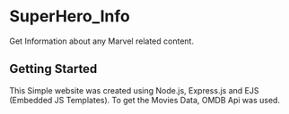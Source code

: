 # SuperHero_Info
Get Information about any Marvel related content.

## Getting Started


This Simple website was created using Node.js, Express.js and EJS (Embedded JS Templates). To get the Movies Data, OMDB Api was used.
